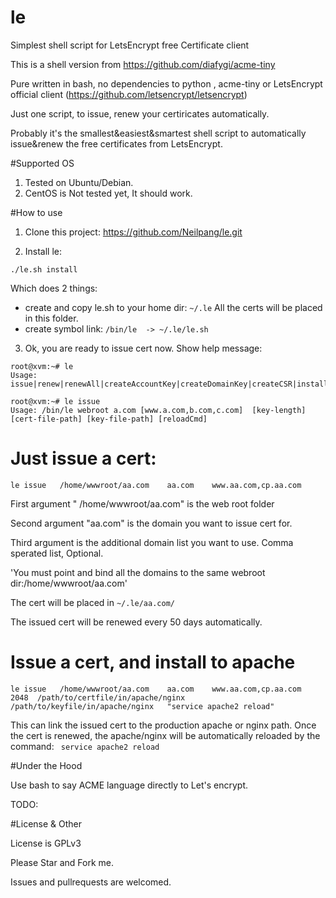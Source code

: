 # le
Simplest shell script for LetsEncrypt free Certificate client

This is a shell version from https://github.com/diafygi/acme-tiny

Pure written in bash, no dependencies to python , acme-tiny or LetsEncrypt official client (https://github.com/letsencrypt/letsencrypt)

Just one script, to issue, renew your certiricates automatically.

Probably it's the smallest&easiest&smartest shell script to automatically  issue&renew the free certificates from LetsEncrypt.


#Supported OS
1. Tested on Ubuntu/Debian.
2. CentOS is Not tested yet, It should work.


#How to use

1. Clone this project: https://github.com/Neilpang/le.git

2. Install le:
```
./le.sh install
```
Which does 2 things:
* create and copy le.sh to your home dir:  `~/.le`
All the certs will be placed in this folder.
* create symbol link: `/bin/le  -> ~/.le/le.sh`

3. Ok,  you are ready to issue cert now.
Show help message:
```
root@xvm:~# le 
Usage: issue|renew|renewAll|createAccountKey|createDomainKey|createCSR|install|uninstall

root@xvm:~# le issue
Usage: /bin/le webroot a.com [www.a.com,b.com,c.com]  [key-length] [cert-file-path] [key-file-path] [reloadCmd]

```
 
# Just issue a cert:
```
le issue   /home/wwwroot/aa.com    aa.com    www.aa.com,cp.aa.com
```
First argument " /home/wwwroot/aa.com" is the web root folder

Second argument "aa.com" is the domain you want to issue cert for.

Third argument  is the additional domain list you want to use.  Comma sperated list,  Optional.

'You must point and bind all the domains to the same webroot dir:/home/wwwroot/aa.com'

The cert will be placed in `~/.le/aa.com/`


The issued cert will be renewed every 50 days automatically.


# Issue a cert, and install to apache
```
le issue   /home/wwwroot/aa.com    aa.com    www.aa.com,cp.aa.com  2048  /path/to/certfile/in/apache/nginx  /path/to/keyfile/in/apache/nginx   "service apache2 reload"
```
This can link the issued cert to the production apache or nginx path.
Once the cert is renewed,  the apache/nginx will be automatically reloaded by the command: ` service apache2 reload`




#Under the Hood

Use bash to say ACME language directly to Let's encrypt.

TODO:


#License & Other

License is GPLv3

Please Star and Fork me.

Issues and pullrequests are welcomed.




